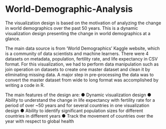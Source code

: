 # World-Demographic-Analysis

The visualization design is based on the motivation of analyzing the change in world demographics over the past 50 years. This is a dynamic visualization design presenting the change in world demographics at a glance.

The main data source is from ‘World Demographics’ Kaggle website, which is a community of data scientists and machine learners. There were 4 datasets on metadata, population, fertility rate, and life expectancy in CSV format. For this visualization, we had to perform data manipulation such as join operation on datasets to create one master dataset and clean it by eliminating missing data. A major step in pre-processing the data was to convert the master dataset from wide to long format was accomplished by writing a code in R.

The main features of the design are: ● Dynamic visualization design ● Ability to understand the change in life expectancy with fertility rate for a period of over ~50 years and for several countries in one visualization design ● Ability to identify significant population sizes for different countries in different years ● Track the movement of countries over the year with respect to global health
